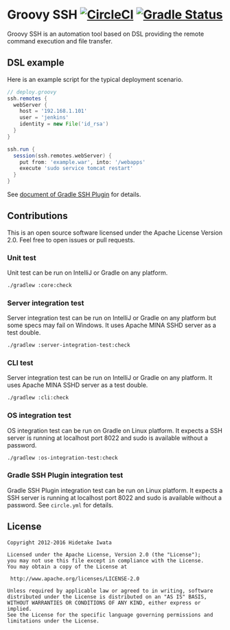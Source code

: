 Groovy SSH [![CircleCI](https://circleci.com/gh/int128/groovy-ssh.svg?style=svg)](https://circleci.com/gh/int128/groovy-ssh) [![Gradle Status](https://gradleupdate.appspot.com/int128/groovy-ssh/status.svg?branch=master)](https://gradleupdate.appspot.com/int128/groovy-ssh/status)
==========

Groovy SSH is an automation tool based on DSL providing the remote command execution and file transfer.


DSL example
-----------

Here is an example script for the typical deployment scenario.

```groovy
// deploy.groovy
ssh.remotes {
  webServer {
    host = '192.168.1.101'
    user = 'jenkins'
    identity = new File('id_rsa')
  }
}

ssh.run {
  session(ssh.remotes.webServer) {
    put from: 'example.war', into: '/webapps'
    execute 'sudo service tomcat restart'
  }
}
```

See [document of Gradle SSH Plugin](https://gradle-ssh-plugin.github.io) for details.


Contributions
-------------

This is an open source software licensed under the Apache License Version 2.0.
Feel free to open issues or pull requests.


### Unit test

Unit test can be run on IntelliJ or Gradle on any platform.

```sh
./gradlew :core:check
```


### Server integration test

Server integration test can be run on IntelliJ or Gradle on any platform but some specs may fail on Windows.
It uses Apache MINA SSHD server as a test double.

```sh
./gradlew :server-integration-test:check
```


### CLI test

Server integration test can be run on IntelliJ or Gradle on any platform.
It uses Apache MINA SSHD server as a test double.

```sh
./gradlew :cli:check
```


### OS integration test

OS integration test can be run on Gradle on Linux platform.
It expects a SSH server is running at localhost port 8022 and sudo is available without a password.

```sh
./gradlew :os-integration-test:check
```


### Gradle SSH Plugin integration test

Gradle SSH Plugin integration test can be run on Linux platform.
It expects a SSH server is running at localhost port 8022 and sudo is available without a password.
See `circle.yml` for details.


License
-------

```
Copyright 2012-2016 Hidetake Iwata

Licensed under the Apache License, Version 2.0 (the "License");
you may not use this file except in compliance with the License.
You may obtain a copy of the License at

 http://www.apache.org/licenses/LICENSE-2.0

Unless required by applicable law or agreed to in writing, software
distributed under the License is distributed on an "AS IS" BASIS,
WITHOUT WARRANTIES OR CONDITIONS OF ANY KIND, either express or implied.
See the License for the specific language governing permissions and
limitations under the License.
```
